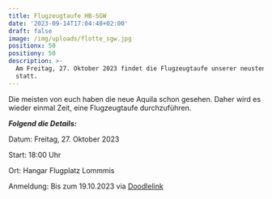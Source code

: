 ```yaml
---
title: Flugzeugtaufe HB-SGW
date: '2023-09-14T17:04:48+02:00'
draft: false
image: /img/uploads/flotte_sgw.jpg
positionx: 50
positiony: 50
description: >-
  Am Freitag, 27. Oktober 2023 findet die Flugzeugtaufe unserer neusten Aquila
  statt.
---
```

Die meisten von euch haben die neue Aquila schon gesehen. Daher wird es wieder einmal Zeit, eine Flugzeugtaufe durchzuführen.

**_Folgend die Details:_**

Datum: Freitag, 27. Oktober 2023

Start: 18:00 Uhr

Ort: Hangar Flugplatz Lommmis

Anmeldung: Bis zum 19.10.2023 via [Doodlelink](https://doodle.com/meeting/participate/id/b69lY7Ra)

